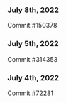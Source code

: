 ### July 8th, 2022

Commit #150378

### July 5th, 2022

Commit #314353


### July 4th, 2022

Commit #72281
